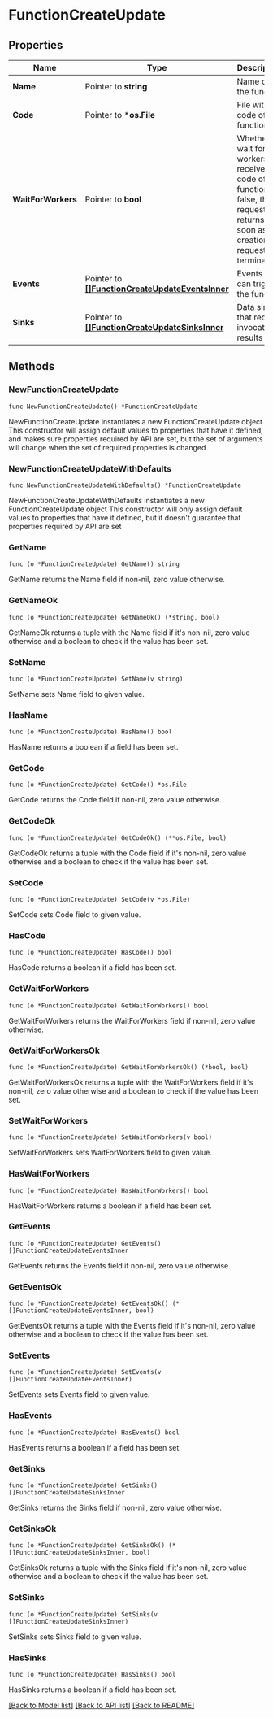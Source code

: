 # FunctionCreateUpdate

## Properties

Name | Type | Description | Notes
------------ | ------------- | ------------- | -------------
**Name** | Pointer to **string** | Name of the function | [optional] 
**Code** | Pointer to ***os.File** | File with the code of the function | [optional] 
**WaitForWorkers** | Pointer to **bool** | Whether to wait for all workers to receive the code of the function. If false, the request returns as soon as the creation request terminates. | [optional] [default to true]
**Events** | Pointer to [**[]FunctionCreateUpdateEventsInner**](FunctionCreateUpdateEventsInner.md) | Events that can trigger the function | [optional] 
**Sinks** | Pointer to [**[]FunctionCreateUpdateSinksInner**](FunctionCreateUpdateSinksInner.md) | Data sinks that receive invocation&#39;s results | [optional] 

## Methods

### NewFunctionCreateUpdate

`func NewFunctionCreateUpdate() *FunctionCreateUpdate`

NewFunctionCreateUpdate instantiates a new FunctionCreateUpdate object
This constructor will assign default values to properties that have it defined,
and makes sure properties required by API are set, but the set of arguments
will change when the set of required properties is changed

### NewFunctionCreateUpdateWithDefaults

`func NewFunctionCreateUpdateWithDefaults() *FunctionCreateUpdate`

NewFunctionCreateUpdateWithDefaults instantiates a new FunctionCreateUpdate object
This constructor will only assign default values to properties that have it defined,
but it doesn't guarantee that properties required by API are set

### GetName

`func (o *FunctionCreateUpdate) GetName() string`

GetName returns the Name field if non-nil, zero value otherwise.

### GetNameOk

`func (o *FunctionCreateUpdate) GetNameOk() (*string, bool)`

GetNameOk returns a tuple with the Name field if it's non-nil, zero value otherwise
and a boolean to check if the value has been set.

### SetName

`func (o *FunctionCreateUpdate) SetName(v string)`

SetName sets Name field to given value.

### HasName

`func (o *FunctionCreateUpdate) HasName() bool`

HasName returns a boolean if a field has been set.

### GetCode

`func (o *FunctionCreateUpdate) GetCode() *os.File`

GetCode returns the Code field if non-nil, zero value otherwise.

### GetCodeOk

`func (o *FunctionCreateUpdate) GetCodeOk() (**os.File, bool)`

GetCodeOk returns a tuple with the Code field if it's non-nil, zero value otherwise
and a boolean to check if the value has been set.

### SetCode

`func (o *FunctionCreateUpdate) SetCode(v *os.File)`

SetCode sets Code field to given value.

### HasCode

`func (o *FunctionCreateUpdate) HasCode() bool`

HasCode returns a boolean if a field has been set.

### GetWaitForWorkers

`func (o *FunctionCreateUpdate) GetWaitForWorkers() bool`

GetWaitForWorkers returns the WaitForWorkers field if non-nil, zero value otherwise.

### GetWaitForWorkersOk

`func (o *FunctionCreateUpdate) GetWaitForWorkersOk() (*bool, bool)`

GetWaitForWorkersOk returns a tuple with the WaitForWorkers field if it's non-nil, zero value otherwise
and a boolean to check if the value has been set.

### SetWaitForWorkers

`func (o *FunctionCreateUpdate) SetWaitForWorkers(v bool)`

SetWaitForWorkers sets WaitForWorkers field to given value.

### HasWaitForWorkers

`func (o *FunctionCreateUpdate) HasWaitForWorkers() bool`

HasWaitForWorkers returns a boolean if a field has been set.

### GetEvents

`func (o *FunctionCreateUpdate) GetEvents() []FunctionCreateUpdateEventsInner`

GetEvents returns the Events field if non-nil, zero value otherwise.

### GetEventsOk

`func (o *FunctionCreateUpdate) GetEventsOk() (*[]FunctionCreateUpdateEventsInner, bool)`

GetEventsOk returns a tuple with the Events field if it's non-nil, zero value otherwise
and a boolean to check if the value has been set.

### SetEvents

`func (o *FunctionCreateUpdate) SetEvents(v []FunctionCreateUpdateEventsInner)`

SetEvents sets Events field to given value.

### HasEvents

`func (o *FunctionCreateUpdate) HasEvents() bool`

HasEvents returns a boolean if a field has been set.

### GetSinks

`func (o *FunctionCreateUpdate) GetSinks() []FunctionCreateUpdateSinksInner`

GetSinks returns the Sinks field if non-nil, zero value otherwise.

### GetSinksOk

`func (o *FunctionCreateUpdate) GetSinksOk() (*[]FunctionCreateUpdateSinksInner, bool)`

GetSinksOk returns a tuple with the Sinks field if it's non-nil, zero value otherwise
and a boolean to check if the value has been set.

### SetSinks

`func (o *FunctionCreateUpdate) SetSinks(v []FunctionCreateUpdateSinksInner)`

SetSinks sets Sinks field to given value.

### HasSinks

`func (o *FunctionCreateUpdate) HasSinks() bool`

HasSinks returns a boolean if a field has been set.


[[Back to Model list]](../README.md#documentation-for-models) [[Back to API list]](../README.md#documentation-for-api-endpoints) [[Back to README]](../README.md)


